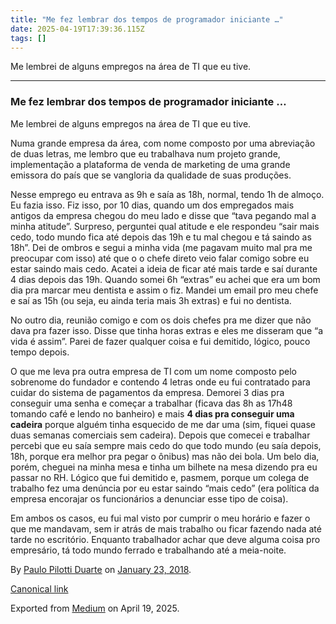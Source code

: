 ```yaml
---
title: "Me fez lembrar dos tempos de programador iniciante …"
date: 2025-04-19T17:39:36.115Z
tags: []
---
```


Me lembrei de alguns empregos na área de TI que eu tive.

* * *

### Me fez lembrar dos tempos de programador iniciante …

Me lembrei de alguns empregos na área de TI que eu tive.

Numa grande empresa da área, com nome composto por uma abreviação de duas letras, me lembro que eu trabalhava num projeto grande, implementação a plataforma de venda de marketing de uma grande emissora do país que se vangloria da qualidade de suas produções.

Nesse emprego eu entrava as 9h e saía as 18h, normal, tendo 1h de almoço. Eu fazia isso. Fiz isso, por 10 dias, quando um dos empregados mais antigos da empresa chegou do meu lado e disse que “tava pegando mal a minha atitude”. Surpreso, perguntei qual atitude e ele respondeu “sair mais cedo, todo mundo fica até depois das 19h e tu mal chegou e tá saindo as 18h”. Dei de ombros e segui a minha vida (me pagavam muito mal pra me preocupar com isso) até que o o chefe direto veio falar comigo sobre eu estar saindo mais cedo. Acatei a ideia de ficar até mais tarde e saí durante 4 dias depois das 19h. Quando somei 6h “extras” eu achei que era um bom dia pra marcar meu dentista e assim o fiz. Mandei um email pro meu chefe e saí as 15h (ou seja, eu ainda teria mais 3h extras) e fui no dentista.

No outro dia, reunião comigo e com os dois chefes pra me dizer que não dava pra fazer isso. Disse que tinha horas extras e eles me disseram que “a vida é assim”. Parei de fazer qualquer coisa e fui demitido, lógico, pouco tempo depois.

O que me leva pra outra empresa de TI com um nome composto pelo sobrenome do fundador e contendo 4 letras onde eu fui contratado para cuidar do sistema de pagamentos da empresa. Demorei 3 dias pra conseguir uma senha e começar a trabalhar (ficava das 8h as 17h48 tomando café e lendo no banheiro) e mais **4 dias pra conseguir uma cadeira** porque alguém tinha esquecido de me dar uma (sim, fiquei quase duas semanas comerciais sem cadeira). Depois que comecei e trabalhar percebi que eu saía sempre mais cedo do que todo mundo (eu saía depois, 18h, porque era melhor pra pegar o ônibus) mas não dei bola. Um belo dia, porém, cheguei na minha mesa e tinha um bilhete na mesa dizendo pra eu passar no RH. Lógico que fui demitido e, pasmem, porque um colega de trabalho fez uma denúncia por eu estar saindo “mais cedo” (era política da empresa encorajar os funcionários a denunciar esse tipo de coisa).

Em ambos os casos, eu fui mal visto por cumprir o meu horário e fazer o que me mandavam, sem ir atrás de mais trabalho ou ficar fazendo nada até tarde no escritório. Enquanto trabalhador achar que deve alguma coisa pro empresário, tá todo mundo ferrado e trabalhando até a meia-noite.

By [Paulo Pilotti Duarte](https://medium.com/@paulopilotti) on [January 23, 2018](https://medium.com/p/c3a13929d4b3).

[Canonical link](https://medium.com/@paulopilotti/me-fez-lembrar-dos-tempos-de-programador-iniciante-c3a13929d4b3)

Exported from [Medium](https://medium.com) on April 19, 2025.